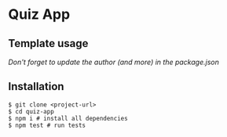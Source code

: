 # Quiz App

## Template usage
*Don't forget to update the author (and more) in the package.json*

## Installation

```shell
$ git clone <project-url>
$ cd quiz-app
$ npm i # install all dependencies
$ npm test # run tests
```
